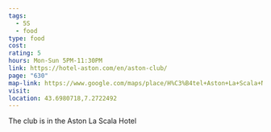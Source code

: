 ```yaml
---
tags:
  - 5S
  - food
type: food
cost: 
rating: 5
hours: Mon-Sun 5PM-11:30PM
link: https://hotel-aston.com/en/aston-club/
page: "630"
map-link: https://www.google.com/maps/place/H%C3%B4tel+Aston+La+Scala+Nice/@43.6979636,7.2720929,19.75z/data=!3m1!5s0x12cddaa38adf5c05:0x8253d99ee7d6116!4m9!3m8!1s0x12cddaa3f181b645:0x6deb0a3f5809ae66!5m2!4m1!1i2!8m2!3d43.698039!4d7.2722045!16s%2Fg%2F1th5fnpn?entry=ttu&g_ep=EgoyMDI0MTAwNy4xIKXMDSoASAFQAw%3D%3D
visit: 
location: 43.6980718,7.2722492
---
```

The club is in the Aston La Scala Hotel
